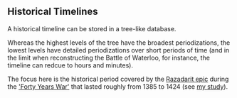 ## Historical Timelines

A historical timeline can be stored in a tree-like database.

Whereas the highest levels of the tree have the broadest periodizations,
the lowest levels have detailed periodizations over short periods of time
(and in the limit when reconstructing the Battle of Waterloo, for instance, 
the timeline can redcue to hours and minutes).

The focus here is the historical period covered by the [Razadarit epic](https://en.wikipedia.org/wiki/Razadarit)
during the ['Forty Years War'](https://en.wikipedia.org/wiki/Forty_Years%27_War) 
that lasted roughly from 1385 to 1424 (see [my study](https://web.archive.org/web/20090219063323/http://web.soas.ac.uk/burma/4.1files/4.1fernquest.pdf)).





